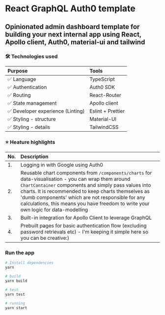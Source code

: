 # React GraphQL Auth0 template

## Opinionated admin dashboard template for building your next internal app using React, Apollo client, Auth0, material-ui and tailwind 

### 🛠️ Technologies used
| Purpose | Tools |
| :--- | :---- |
| ✅ Language | TypeScript |
| ✅ Authentication | Auth0 SDK |
| ✅ Routing | React-Router |
| ✅ State management | Apollo client |
| ✅ Developer experience (Linting) | Eslint + Prettier |
| ✅ Styling - structure | Material-UI |
| ✅ Styling - details | TailwindCSS |

### ⭐ Heature highlights
| No. | Description |
| :--- | :---- |
| 1. | Logging in with Google using Auth0 |
| 2. | Reusable chart components from `/components/charts` for data-visualisation - you can wrap them around `ChartContainer` components and simply pass values into charts. It is recommended to keep charts themselves as 'dumb components' which are not responsible for any calculations, this means you have freedom to write your own logic for data-modelling |
| 3. | Built-in integration for Apollo Client to leverage GraphQL |
| 4. | Prebuilt pages for basic authentication flow (excluding password retrievals etc) - I'm keeping it simple here so you can be creative:)

### Run the app
```bash
# Install dependencies
yarn

# build
yarn build

# test
yarn test

# running
yarn start
```
